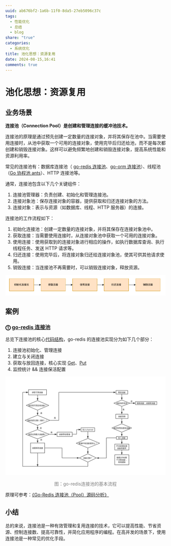 ```yaml
---
uuid: ab676bf2-1a6b-11f0-8da5-27eb5096c37c
tags:
  - 性能优化
  - 总结
  - blog
share: "true"
categories:
  - 系统优化
title: 池化思想：资源复用
date: 2024-08-15,16:41
comments: true
---
```


# 池化思想：资源复用

## 业务场景

**连接池（Connection Pool）是创建和管理连接的缓冲池技术。**

连接池的原理是通过预先创建一定数量的连接对象，并将其保存在池中。当需要使用连接时，从池中获取一个可用的连接对象，使用完毕后归还给池，而不是每次都创建和销毁连接对象。这样可以避免频繁地创建和销毁连接对象，提高系统性能和资源利用率。

常见的连接池有：数据库连接池（ [go-redis 连接池](https://github.com/go-redis/redis/tree/master/internal/pool)、[go-orm 连接池](https://github.com/go-xorm/manual-zh-CN/blob/master/chapter-01/1.engine.md)）、线程池（[Go 协程池 ants](https://github.com/panjf2000/ants)）、HTTP 连接池等。

通常，连接池包含以下几个关键组件：

1. 连接池管理器：负责创建、初始化和管理连接池。
2. 连接对象池：保存连接对象的容器，提供获取和归还连接对象的方法。
3. 连接对象：表示与资源（如数据库、线程、HTTP 服务器）的连接。

连接池的工作流程如下：

1. 初始化连接池：创建一定数量的连接对象，并将其保存在连接对象池中。
2. 获取连接：当需要使用连接时，从连接对象池中获取一个可用的连接对象。
3. 使用连接：使用获取到的连接对象进行相应的操作，如执行数据库查询、执行线程任务、发送 HTTP 请求等。
4. 归还连接：使用完毕后，将连接对象归还给连接对象池，使其可供其他请求使用。
5. 销毁连接：当连接池不再需要时，可以销毁连接对象，释放资源。

![](assets/images/Pasted%20image%2020240314102315.png)

## 案例

### **⓵ [go-redis 连接池](https://github.com/go-redis/redis/tree/master/internal/pool)**

总览下连接池的核心[代码结构](https://github.com/go-redis/redis/blob/master/internal/pool/pool.go)，go-redis 的连接池实现分为如下几个部分：

1. 连接池初始化、管理连接
2. 建立与关闭连接
3. 获取与放回连接，核心实现 [Get](https://github.com/go-redis/redis/blob/master/internal/pool/pool.go#L259)、[Put](https://github.com/go-redis/redis/blob/master/internal/pool/pool.go#L366)
4. 监控统计 && 连接保活配置

![](assets/images/e1be7be262cc3ec77245b3d424f60f79_MD5.png)

<center><font color="#7f7f7f">图：go-redis连接池的基本流程</font></center>

原理可参考：[《Go-Redis 连接池（Pool）源码分析》](https://pandaychen.github.io/2020/02/22/A-REDIS-POOL-ANALYSIS/)

## 小结

总的来说，连接池是一种有效管理和复用连接的技术，它可以提高性能、节省资源、控制连接数、提高可靠性，并简化应用程序的编程。在高并发的场景下，使用连接池是一种常见的优化手段。
